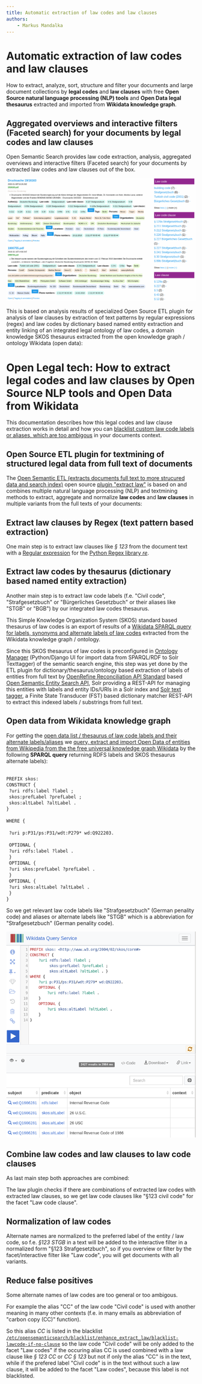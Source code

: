 ```yaml
---
title: Automatic extraction of law codes and law clauses
authors:
    - Markus Mandalka
---
```


# Automatic extraction of law codes and law clauses


How to extract, analyze, sort, structure and filter your documents and large document collections by **legal codes** and **law clauses** with free **Open Source natural language processing (NLP) tools** and **Open Data legal thesaurus** extracted and imported from **Wikidata knowledge graph**.

## Aggregated overviews and interactive filters (Faceted search) for your documents by legal codes and law clauses



Open Semantic Search provides law code extraction, analysis, aggregated overviews and interactive filters (Faceted search) for your documents by extracted law codes and law clauses out of the box.

![](../../../screenshots/law-code.png)

This is based on analysis results of specialized Open Source ETL plugin for analysis of law clauses by extraction of text patterns by regular expressions (regex) and law codes by dictionary based named entity extraction and entity linking of an integrated legal ontology of law codes, a domain knowledge SKOS thesaurus extracted from the open knowledge graph / ontology Wikidata (open data):


# Open Legal tech: How to extract legal codes and law clauses by Open Source NLP tools and Open Data from Wikidata



This documentation describes how this legal codes and law clause extraction works in detail and how you can [blacklist custom law code labels or aliases, which are too ambigous](#blacklist) in your documents context.


## Open Source ETL plugin for textmining of structured legal data from full text of documents



The [Open Semantic ETL (extracts documents full text to more strucured data and search index)](https://github.com/opensemanticsearch/open-semantic-etl) open source [plugin "extract law"](https://github.com/opensemanticsearch/open-semantic-etl/blob/master/src/opensemanticetl/enhance_extract_law.py) is based on and combines multiple natural language processing (NLP) and textmining methods to extract, aggregate and normalize **law codes** and **law clauses** in multiple variants from the full texts of your documents:


## Extract law clauses by Regex (text pattern based extraction)



One main step is to extract law clauses like *§ 123* from the document text with a [Regular expression](https://en.wikipedia.org/wiki/Regular_expression) for the [Python Regex library *re*](https://docs.python.org/3/library/re.html).


## Extract law codes by thesaurus (dictionary based named entity extraction)



Another main step is to extract law code labels (f.e. "Civil code", "Strafgesetzbuch" or "Bürgerliches Gesetzbuch" or their aliases like "STGB" or "BGB") by our integrated law codes thesaurus.

This Simple Knowledge Organization System (SKOS) standard based thesaurus of law codes is an export of results of a [Wikidata SPARQL query for labels, synonyms and alternate labels of law codes](#sparqlquery) extracted from the Wikidata knowledge graph / ontology.

Since this SKOS thesaurus of law codes is preconfigured in [Ontology Manager](../../datamanagement/ontologies) (Python/Django UI for import data from SPARQL/RDF to Solr Texttagger) of the semantic search engine, this step was yet done by the ETL plugin for dictionary/thesaurus/ontology based extraction of labels of entities from full text by [OpenRefine Reconciliation API Standard](https://reconciliation-api.github.io/specs/0.1/) based [Open Semantic Entity Search API](https://github.com/opensemanticsearch/open-semantic-entity-search-api), Solr providing a REST-API for managing this entities with labels and entity IDs/URIs in a Solr index and [Solr text tagger](https://lucene.apache.org/solr/guide/8_0/the-tagger-handler.html), a Finite State Transducer (FST) based dictionary matcher REST-API to extract this indexed labels / substrings from full text.



## Open data from Wikidata knowledge graph



For getting the [open data list / thesaurus of law code labels and their alternate labels/aliases](https://github.com/opensemanticsearch/open-semantic-search-apps/blob/master/var/opensemanticsearch/media/ontologies/law_codes.rdf) we [query, extract and import Open Data of entities from Wikipedia from the the free universal knowledge graph Wikidata](../../datamanagement/opendata/wikidata) by the following **SPARQL query** returning RDFS labels and SKOS thesaurus alternate labels):


```

PREFIX skos: 
CONSTRUCT {
 ?uri rdfs:label ?label ;
 skos:prefLabel ?prefLabel ;
 skos:altLabel ?altLabel .
}

WHERE {

 ?uri p:P31/ps:P31/wdt:P279* wd:Q922203.

 OPTIONAL {
 ?uri rdfs:label ?label .
 }
 OPTIONAL {
 ?uri skos:prefLabel ?prefLabel .
 }
 OPTIONAL {
 ?uri skos:altLabel ?altLabel .
 }
}

```




So we get relevant law code labels like "Strafgesetzbuch" (German penality code) and aliases or alternate labels like "STGB" which is a abbreviation for "Strafgesetzbuch" (German penality code).

![](../../../screenshots/law-codes-sparql.png)
## Combine law codes and law clauses to law code clauses



As last main step both approaches are combined:

The law plugin checks if there are combinations of extracted law codes with extracted law clauses, so we get law code clauses like "§123 civil code" for the facet "Law code clause".


## Normalization of law codes



Alternate names are normalized to the preferred label of the entity / law code, so f.e. *§123 STGB* in a text will be added to the interactive filter in a normalized form "§123 Strafgesetzbuch", so if you overview or filter by the facet/interactive filter like "Law code", you will get documents with all variants.



## Reduce false positives



Some alternate names of law codes are too general or too ambigous.

For example the alias "CC" of the law code "Civil code" is used with another meaning in many other contexts (f.e. in many emails as abbreviation of "carbon copy (CC)" function).

So this alias *CC* is listed in the blacklist [`/etc/opensemanticsearch/blacklist/enhance_extract_law/blacklist-lawcode-if-no-clause`](https://github.com/opensemanticsearch/open-semantic-etl/blob/master/etc/opensemanticsearch/blacklist/enhance_extract_law/blacklist-lawcode-if-no-clause) so the law code "Civil code" will be only added to the facet "Law codes" if the occuring alias CC is used combined with a law clause like *§ 123 CC* or *CC § 123* but not if only the alias "CC" is in the text, while if the prefered label "Civil code" is in the text without such a law clause, it will be added to the facet "Law codes", because this label is not blacklisted.

